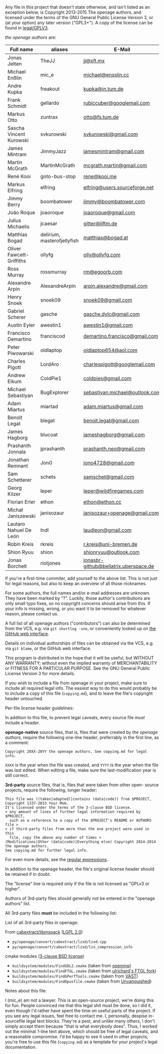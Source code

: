 Any file in this project that doesn't state otherwise, and isn't listed as an
exception below, is Copyright 2013-2015 The openage authors, and licensed
under the terms of the GNU General Public License Version 3, or
(at your option) any later version ("GPL3+").
A copy of the license can be found in [legal/GPLV3](legal/GPLv3).

_the openage authors_ are:

| Full name                   | aliases                     | E-Mail                           		|
|-----------------------------|-----------------------------|---------------------------------------|
| Jonas Jelten                | TheJJ                       | jj@sft.mx                        		|
| Michael Enßlin              | mic_e                       | michael@ensslin.cc               		|
| Andre Kupka                 | freakout                    | kupka@in.tum.de                  		|
| Frank Schmidt               | gellardo                    | rubiccuber@googlemail.com        		|
| Markus Otto                 | zuntrax                     | otto@fs.tum.de                   		|
| Sascha Vincent Kurowski     | svkurowski                  | svkurowski@gmail.com             		|
| James Mintram               | JimmyJazz                   | jamesmintram@gmail.com           		|
| Martin McGrath              | MartinMcGrath               | mcgrath.martin@gmail.com         		|
| René Kooi                   | goto-bus-stop               | rene@kooi.me                     		|
| Markus Elfring              | elfring                     | elfring@users.sourceforge.net    		|
| Jimmy Berry                 | boombatower                 | jimmy@boombatower.com            		|
| João Roque                  | joaoroque                   | joaoroque@gmail.com              		|
| Julius Michaelis            | jcaesar                     | gitter@liftm.de                  		|
| Matthias Bogad              | delirium, masterofjellyfish | matthias@bogad.at                		|
| Oliver Fawcett-Griffiths    | ollyfg                      | olly@ollyfg.com                  		|
| Ross Murray                 | rossmurray                  | rm@egoorb.com                    		|
| Alexandre Arpin             | AlexandreArpin              | arpin.alexandre@gmail.com        		|
| Henry Snoek                 | snoek09                     | snoek09@gmail.com                		|
| Gabriel Scherer             | gasche                      | gasche.dylc@gmail.com            		|
| Austin Eyler                | awestin1                    | awestin1@gmail.com               		|
| Francisco Demartino         | franciscod                  | demartino.francisco@gmail.com    		|
| Peter Piwowarski            | oldlaptop                   | oldlaptop654@aol.com             		|
| Charles Pigott              | LordAro                     | charlespigott@googlemail.com     		|
| Andrew Eikum                | ColdPie1                    | coldpies@gmail.com               		|
| Michael Sebastiyan          | BugExplorer                 | sebastiyan.michael@outlook.com   		|
| Adam Miartus                | miartad                     | adam.miartus@gmail.com           		|
| Benoît Legat                | blegat                      | benoit.legat@gmail.com           		|
| James Hagborg               | blucoat                     | jameshagborg@gmail.com           		|
| Prashanth Jonnala           | jprashanth                  | prashanth.neo@gmail.com          		|
| Jonathan Remnant            | Jon0                        | jono4728@gmail.com               		|
| Sam Schetterer              | schets                      | samschet@gmail.com               		|
| Georg Kilzer                | leper                       | leper@wildfiregames.com          		|
| Florian Erler               | ethon                       | ethon@ethon.cc                   		|
| Michał Janiszewski          | janisozaur                  | janisozaur+openage@gmail.com     		|
| Lautaro Nahuel De León      | lndl                        | laudleon@gmail.com               		|
| Robin Kreis                 | rkreis                      | r.kreis@uni-bremen.de            		|
| Shion Ryuu                  | shion                       | shionryuu@outlook.com                 |
| Jonas Borchelt              | riotjones                   | jonasbr-github@bellatrix.uberspace.de |

If you're a first-time commiter, add yourself to the above list. This is not
just for legal reasons, but also to keep an overview of all those nicknames.

For some authors, the full names and/or e-mail addresses are unknown. They have
been marked by "?". Luckily, those author's contributions are only small typo
fixes, so no copyright concerns should arise from this.
If your info is missing, wrong, or you want it to be removed for whatever
reason, please contact us.

A full list of all openage authors ("contributors") can also be determined
from the VCS, e.g. via `git shortlog -sne`, or conveniently looked up on
[the GitHub web interface](https://github.com/SFTtech/openage/graphs/contributors).

Details on individual authorships of files can be obtained via the VCS,
e.g. via `git blame`, or the GitHub web interface.

This program is distributed in the hope that it will be useful,
but WITHOUT ANY WARRANTY; without even the implied warranty of
MERCHANTABILITY or FITNESS FOR A PARTICULAR PURPOSE.  See the
GNU General Public License Version 3 for more details.

If you wish to include a file from openage in your project, make sure to
include all required legal info. The easiest way to do this would probably
be to include a copy of this file (`copying.md`), and to leave the file's
copyright header untouched.

Per-file license header guidelines:

In addition to this file, to prevent legal caveats, every source file *must*
include a header.

**openage-native** source files, that is, files that were created by
_the openage authors_, require the following one-line header, preferrably in
the first line, as a comment:

    Copyright 20XX-20YY the openage authors. See copying.md for legal info.

`XXXX` is the year when the file was created, and `YYYY` is the year when the
file was last edited. When editing a file, make sure the last-modification year
is still correct.

**3rd-party** source files, that is, files that were taken from other open-
source projects, require the following, longer header:

    This file was ((taken|adapted)|contains (data|code)) from $PROJECT,
    Copyright 1337-2013 Your Mom.
    It's licensed under the terms of the 3-clause BSD license.
    < any amount of lines of further legal information required by $PROJECT,
      such as a reference to a copy of the $PROJECT's README or AUTHORS file >
    < if third-party files from more than the one project were used in this
      file, copy the above any number of times >
    (Modifications|Other (data|code)|Everything else) Copyright 2014-2014 the openage authors.
    See copying.md for further legal info.

For even more details, see the [regular expressions](py/openage/codecompliance/legal.py).

In addition to the openage header, the file's original license header should
be retained if in doubt.

The "license" line is required only if the file is not licensed as
"GPLv3 or higher".

Authors of 3rd-party files should generally not be entered in the
"openage authors" list.

All 3rd-party files **must** be included in the following list:

List of all 3rd-party files in openage:

From [cabextract/libmspack](http://www.cabextract.org.uk/) ([LGPL 2.0](legal/LGPLv2.0))

 - `py/openage/convert/cabextract/lzxd/lzxd.cpp`
 - `py/openage/convert/cabextract/lzxd/lzx_compression_info`

cmake modules ([3-clause BSD license](legal/BSD-3-clause))

 - `buildsystem/modules/FindSDL2.cmake` (taken from [openmw](https://github.com/OpenMW/openmw))
 - `buildsystem/modules/FindFTGL.cmake` (taken from [ulrichard's FTGL fork](https://github.com/ulrichard/ftgl))
 - `buildsystem/modules/FindGPerfTools.cmake` (taken from [VAST](https://github.com/mavam/vast))
 - `buildsystem/modules/FindOpusfile.cmake` (taken from [Unvanquished](https://github.com/Unvanquished/Unvanquished))

Notes about this file:

I (mic_e) am not a lawyer. This is an open-source project, we're doing this for
fun. People convinced me that this legal shit must be done, so I did it, even
though I'd rather have spent the time on useful parts of the project.
If you see any legal issues, feel free to contact me.
I, personally, despise in-sourcefile legal text blocks. They're a pest,
and unlike many others, I don't simply accept them because
"that is what everybody does". Thus, I worked out the minimal 1-line text above,
which should be free of legal caveats, and a reasonable compromise.
I'd be happy to see it used in other projects; you're free to use this file
(`copying.md`) as a template for your project's legal documentation.

